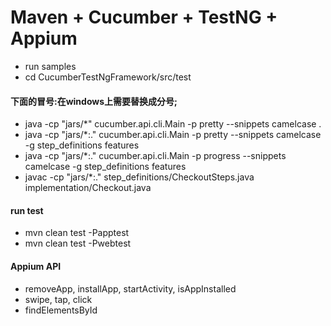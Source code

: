 # Maven + Cucumber + TestNG + Appium

* run samples
* cd CucumberTestNgFramework/src/test

#### 下面的冒号:在windows上需要替换成分号;
* java -cp "jars/*" cucumber.api.cli.Main -p pretty --snippets camelcase .
* java -cp "jars/*:." cucumber.api.cli.Main -p pretty --snippets camelcase -g step_definitions features
* java -cp "jars/*:." cucumber.api.cli.Main -p progress --snippets camelcase -g step_definitions features
* javac -cp "jars/*:." step_definitions/CheckoutSteps.java implementation/Checkout.java

#### run test
* mvn clean test -Papptest
* mvn clean test -Pwebtest

#### Appium API
 * removeApp, installApp, startActivity, isAppInstalled
 * swipe, tap, click
 * findElementsById




